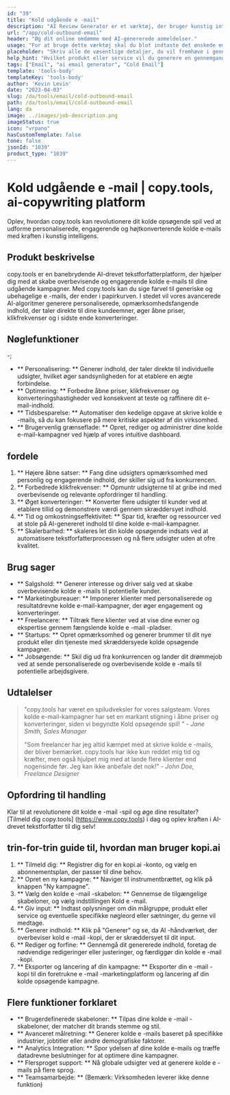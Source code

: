 ```yaml
---
id: "39"
title: "Kold udgående e -mail"
description: "AI Review Generator er et værktøj, der bruger kunstig intelligens til at skabe autentiske og overbevisende anmeldelser for produkter eller tjenester.  Spar tid og kræfter ved at generere realistiske, sammenhængende og engagerende anmeldelser baseret på et givet emne eller nøgleord for at forbedre din online tilstedeværelse og troværdighed."
url: "/app/cold-outbound-email"
header: "Øg dit online omdømme med AI-genererede anmeldelser."
usage: "For at bruge dette værktøj skal du blot indtaste det ønskede emne, nøgleord og nøglefunktioner i produktet eller tjenesten.  AI-gennemgangsgeneratoren opretter derefter en velstruktureret, unik og overbevisende gennemgang baseret på dit input."
placeholder: "Skriv alle de væsentlige detaljer, du vil fremhæve i gennemgangen, for eksempel: \ n \ n nøglepunkter: \ n \ n1.  Fremragende kundeservice \ n2.  Produkt af høj kvalitet \ n3.  Hurtig forsendelse \ n \ n nøgleord: kundeservice, produktkvalitet, forsendelse \ n \ n"
help_hint: "Hvilket produkt eller service vil du generere en gennemgang til?  Indtast nogle nøgleord relateret til emnet, og vi opretter en overbevisende gennemgang baseret på dit input.  Det anbefales at liste de vigtigste punkter, du vil fremhæve i gennemgangen."
tags: ["Email", "ai email generator", "Cold Email"]
template: 'tools-body'
templateKey: 'tools-body'
author: 'Kevin Levin'
date: "2023-04-03"
slug: /da/tools/email/cold-outbound-email
path: /da/tools/email/cold-outbound-email
lang: da
image: ../images/job-description.png
imageStatus: true
icon: "vrpano"
hasCustomTemplate: false
tone: false
jsonId: "1039"
product_type: "1039"
---
```

# Kold udgående e -mail |  copy.tools, ai-copywriting platform

Oplev, hvordan copy.tools kan revolutionere dit kolde opsøgende spil ved at udforme personaliserede, engagerende og højtkonverterende kolde e-mails med kraften i kunstig intelligens.

## Produkt beskrivelse

copy.tools er en banebrydende AI-drevet tekstforfatterplatform, der hjælper dig med at skabe overbevisende og engagerende kolde e-mails til dine udgående kampagner.  Med copy.tools kan du sige farvel til generiske og ubehagelige e -mails, der ender i papirkurven.  I stedet vil vores avancerede AI-algoritmer generere personaliserede, opmærksomhedsfangende indhold, der taler direkte til dine kundeemner, øger åbne priser, klikfrekvenser og i sidste ende konverteringer.

## Nøglefunktioner

-;
 - ** Personalisering: ** Generer indhold, der taler direkte til individuelle udsigter, hvilket øger sandsynligheden for at etablere en ægte forbindelse.
 - ** Optimering: ** Forbedre åbne priser, klikfrekvenser og konverteringshastigheder ved konsekvent at teste og raffinere dit e-mail-indhold.
 - ** Tidsbesparelse: ** Automatiser den kedelige opgave at skrive kolde e -mails, så du kan fokusere på mere kritiske aspekter af din virksomhed.
 - ** Brugervenlig grænseflade: ** Opret, rediger og administrer dine kolde e-mail-kampagner ved hjælp af vores intuitive dashboard.

## fordele

1. ** Højere åbne satser: ** Fang dine udsigters opmærksomhed med personlig og engagerende indhold, der skiller sig ud fra konkurrencen.
 2. ** Forbedrede klikfrekvenser: ** Opmuntr udsigterne til at gribe ind med overbevisende og relevante opfordringer til handling.
 3. ** Øget konverteringer: ** Konverter flere udsigter til kunder ved at etablere tillid og demonstrere værdi gennem skræddersyet indhold.
 4. ** Tid og omkostningseffektivitet: ** Spar tid, kræfter og ressourcer ved at stole på AI-genereret indhold til dine kolde e-mail-kampagner.
 5. ** Skalerbarhed: ** skaleres let din kolde opsøgende indsats ved at automatisere tekstforfatterprocessen og nå flere udsigter uden at ofre kvalitet.

## Brug sager

- ** Salgshold: ** Generer interesse og driver salg ved at skabe overbevisende kolde e -mails til potentielle kunder.
 - ** Marketingbureauer: ** Imponerer klienter med personaliserede og resultatdrevne kolde e-mail-kampagner, der øger engagement og konverteringer.
 - ** Freelancere: ** Tiltræk flere klienter ved at vise dine evner og ekspertise gennem fængslende kolde e -mail -pladser.
 - ** Startups: ** Opret opmærksomhed og generer brummer til dit nye produkt eller din tjeneste med skræddersyede kolde opsøgende kampagner.
 - ** Jobsøgende: ** Skil dig ud fra konkurrencen og lander dit drømmejob ved at sende personaliserede og overbevisende kolde e -mails til potentielle arbejdsgivere.

## Udtalelser

> "copy.tools har været en spiludveksler for vores salgsteam. Vores kolde e-mail-kampagner har set en markant stigning i åbne priser og konverteringer, siden vi begyndte  Kold opsøgende spil! "  - _Jane Smith, Sales Manager_
 >
 > "Som freelancer har jeg altid kæmpet med at skrive kolde e -mails, der bliver bemærket. copy.tools har ikke kun reddet mig tid og kræfter, men også hjulpet mig med at lande flere klienter end nogensinde før. Jeg kan ikke anbefale det nok!"  - _John Doe, Freelance Designer_

## Opfordring til handling

Klar til at revolutionere dit kolde e -mail -spil og øge dine resultater?  [Tilmeld dig copy.tools] (https://www.copy.tools) i dag og oplev kraften i AI-drevet tekstforfatter til dig selv!

## trin-for-trin guide til, hvordan man bruger kopi.ai

1. ** Tilmeld dig: ** Registrer dig for en kopi.ai -konto, og vælg en abonnementsplan, der passer til dine behov.
 2. ** Opret en ny kampagne: ** Naviger til instrumentbrættet, og klik på knappen "Ny kampagne".
 3. ** Vælg den kolde e -mail -skabelon: ** Gennemse de tilgængelige skabeloner, og vælg indstillingen Kold e -mail.
 4. ** Giv input: ** Indtast oplysninger om din målgruppe, produkt eller service og eventuelle specifikke nøgleord eller sætninger, du gerne vil medtage.
 5. ** Generer indhold: ** Klik på "Generer" og se, da AI -håndværket, der overbeviser kold e -mail -kopi, der er skræddersyet til dit input.
 6. ** Rediger og forfine: ** Gennemgå dit genererede indhold, foretag de nødvendige redigeringer eller justeringer, og færdiggør din kolde e -mail -kopi.
 7. ** Eksporter og lancering af din kampagne: ** Eksporter din e -mail -kopi til din foretrukne e -mail -marketingplatform og lancering af din kolde opsøgende kampagne.

## Flere funktioner forklaret

- ** Brugerdefinerede skabeloner: ** Tilpas dine kolde e -mail -skabeloner, der matcher dit brands stemme og stil.
 - ** Avanceret målretning: ** Generer kolde e -mails baseret på specifikke industrier, jobtitler eller andre demografiske faktorer.
 - ** Analytics Integration: ** Spor ydelsen af ​​dine kolde e-mails og træffe datadrevne beslutninger for at optimere dine kampagner.
 - ** Flersproget support: ** Nå globale udsigter ved at generere kolde e -mails på flere sprog.
 - ** Teamsamarbejde: ** (Bemærk: Virksomheden leverer ikke denne funktion)
